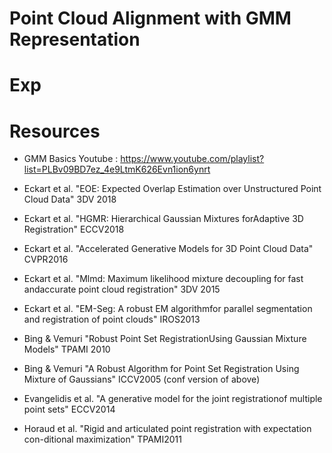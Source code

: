 # Point Cloud Alignment with GMM Representation

# Exp

# Resources
- GMM Basics Youtube : https://www.youtube.com/playlist?list=PLBv09BD7ez_4e9LtmK626Evn1ion6ynrt
- Eckart et al. "EOE: Expected Overlap Estimation over Unstructured Point Cloud Data" 3DV 2018
- Eckart et al. "HGMR: Hierarchical Gaussian Mixtures forAdaptive 3D Registration" ECCV2018
- Eckart et al. "Accelerated Generative Models for 3D Point Cloud Data" CVPR2016
- Eckart et al. "Mlmd: Maximum likelihood mixture decoupling for fast andaccurate point cloud registration" 3DV 2015
- Eckart et al. "EM-Seg:  A robust EM algorithmfor parallel segmentation and registration of point clouds" IROS2013
- Bing & Vemuri "Robust Point Set RegistrationUsing Gaussian Mixture Models" TPAMI 2010
- Bing & Vemuri "A Robust Algorithm for Point Set Registration Using Mixture of Gaussians" ICCV2005 (conf version of above)

- Evangelidis et al. "A generative model for the joint registrationof multiple point sets" ECCV2014
- Horaud et al. "Rigid and articulated point registration with expectation con-ditional maximization" TPAMI2011
